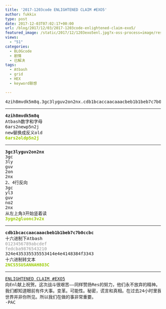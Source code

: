 ```yaml
---
title: '2017-1203code ENLIGHTENED CLAIM #EXO5'
author: fukkix
type: post
date: 2017-12-03T07:02:17+00:00
url: /blog/2017/12/03/2017-1203code-enlightened-claim-exo5/
featured_image: /static/2017/12/1203exo5enl.jpg?x-oss-process=image/resize,m_fill,w_700,h_220
views:
  - "51"
categories:
  - BLOGcode
  - 剧情
  - 已解决
tags:
  - Atbash
  - grid
  - HEX
  - keyword联想

---
```

<pre>4zih8mvdk5m8q.3gc3lyguv2on2nx.cdb1bcaccaacaaacbeb1b1beb7c7b0ccbc<!--more--></pre>

* * *

<pre><strong>4zih8mvdk5m8q
</strong>Atbash数字和字母
6ars2newp5n2j
new替换成反义old
<span style="color: #99cc00;"><strong>6ars2oldp5n2j</strong></span></pre>

* * *

<pre><strong>3gc3lyguv2on2nx
</strong>3gc
3ly
guv
2on
2nx
2、4行反向
3gc
yl3
guv
no2
2nx
从左上角3开始竖着读<strong>
<span style="color: #99cc00;">3ygn2gluonc3v2x</span></strong></pre>

* * *

<pre><strong>cdb1bcaccaacaaacbeb1b1beb7c7b0ccbc
</strong>十六进制下Atbash
<span style="color: #999999;">0123456789abcdef</span>
<span style="color: #999999;">fedcba9876543210</span>
324e435335535553414e4e4148384f3343
十六进制转文本<strong>
<span style="color: #99cc00;">2NCS5SUSANNAH8O3C</span></strong></pre>

* * *

<pre><a href="http://investigate.ingress.com/2017/12/03/enlightened-claim-exo5/">ENLIGHTENED CLAIM #EXO5</a>
向Enl献上祝贺。这次战斗很艰苦——同样赞扬Res的努力，他们永不放弃的精神。
我们都知道眼前有件大事。变革。可能性。秘密，谎言和真相。在过去24小时里我一直在整合所有事——我怀疑接下来的几个星期都会忙于拼合曾经遇到过的重大难题。
世界并非你所见。所以我们在做的事非常重要。
-PAC</pre>
